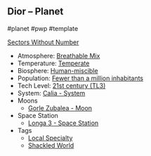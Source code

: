 ## Dior &ndash; Planet

#planet #pwp #template 

[Sectors Without Number](https://sectorswithoutnumber.com/sector/bfDcBzTtgpeyLUfwzjio/planet/xEYUiIUyimHizn9a4XTH)

- Atmosphere: [Breathable Mix](STARS%20WITHOUT%20NUMBER,%20FREE%20EDITION%20-%20obsidian.md#^atmosphere-breathable-mix)
- Temperature: [Temperate](STARS%20WITHOUT%20NUMBER,%20FREE%20EDITION%20-%20obsidian.md#^climate-temperate)
- Biosphere: [Human-miscible](STARS%20WITHOUT%20NUMBER,%20FREE%20EDITION%20-%20obsidian.md#^biosphere-human-miscible)
- Population: [Fewer than a million inhabitants](STARS%20WITHOUT%20NUMBER,%20FREE%20EDITION%20-%20obsidian.md#^population-size-fewer-than-a-million)
- Tech Level: [21st century (TL3)](STARS%20WITHOUT%20NUMBER,%20FREE%20EDITION%20-%20obsidian.md#^planetary-tech-level-3)
- System: [Calia - System](Calia%20-%20System.md)
- Moons
   - [Gorle Zubalea - Moon](Gorle%20Zubalea%20-%20Moon.md)
- Space Station
   - [Longa 3 - Space Station](Longa%203%20-%20Space%20Station.md)
- Tags
   - [Local Specialty](STARS%20WITHOUT%20NUMBER,%20FREE%20EDITION%20-%20obsidian.md#Local%20Specialty)
   - [Shackled World](STARS%20WITHOUT%20NUMBER,%20FREE%20EDITION%20-%20obsidian.md#Shackled%20World)